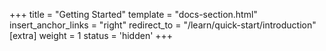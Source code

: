 +++
title = "Getting Started"
template = "docs-section.html"
insert_anchor_links = "right"
redirect_to = "/learn/quick-start/introduction"
[extra]
weight = 1
status = 'hidden'
+++
